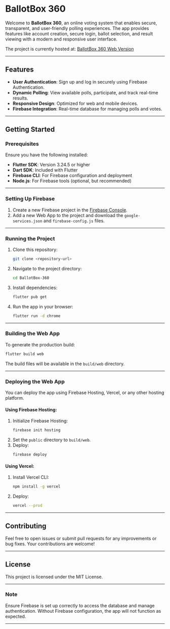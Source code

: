 # BallotBox 360

Welcome to **BallotBox 360**, an online voting system that enables secure, transparent, and user-friendly polling experiences. The app provides features like account creation, secure login, ballot selection, and result viewing with a modern and responsive user interface.

The project is currently hosted at:
[BallotBox 360 Web Version](https://ballot-box-360.vercel.app/)

---

## Features

- **User Authentication**: Sign up and log in securely using Firebase Authentication.
- **Dynamic Polling**: View available polls, participate, and track real-time results.
- **Responsive Design**: Optimized for web and mobile devices.
- **Firebase Integration**: Real-time database for managing polls and votes.

---

## Getting Started

### Prerequisites

Ensure you have the following installed:
- **Flutter SDK**: Version 3.24.5 or higher
- **Dart SDK**: Included with Flutter
- **Firebase CLI**: For Firebase configuration and deployment
- **Node.js**: For Firebase tools (optional, but recommended)

---

### Setting Up Firebase

1. Create a new Firebase project in the [Firebase Console](https://console.firebase.google.com/).
2. Add a new Web App to the project and download the `google-services.json` and `firebase-config.js` files.

---

### Running the Project

1. Clone this repository:
   ```bash
   git clone <repository-url>
   ```
2. Navigate to the project directory:
   ```bash
   cd BallotBox-360
   ```
3. Install dependencies:
   ```bash
   flutter pub get
   ```
4. Run the app in your browser:
   ```bash
   flutter run -d chrome
   ```

---

### Building the Web App

To generate the production build:
```bash
flutter build web
```
The build files will be available in the `build/web` directory.

---

### Deploying the Web App

You can deploy the app using Firebase Hosting, Vercel, or any other hosting platform.

#### Using Firebase Hosting:
1. Initialize Firebase Hosting:
   ```bash
   firebase init hosting
   ```
2. Set the `public` directory to `build/web`.
3. Deploy:
   ```bash
   firebase deploy
   ```

#### Using Vercel:
1. Install Vercel CLI:
   ```bash
   npm install -g vercel
   ```
2. Deploy:
   ```bash
   vercel --prod
   ```

---

## Contributing

Feel free to open issues or submit pull requests for any improvements or bug fixes. Your contributions are welcome!

---

## License

This project is licensed under the MIT License.

---

### Note

Ensure Firebase is set up correctly to access the database and manage authentication. Without Firebase configuration, the app will not function as expected.

---


